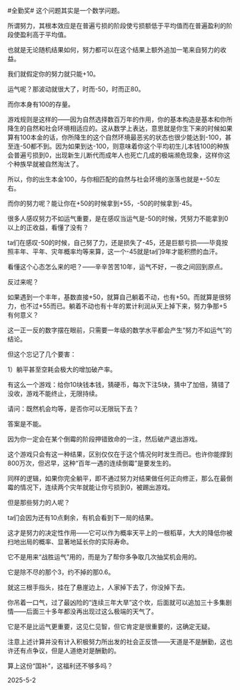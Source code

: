 #全勤奖#
这个问题其实是一个数学问题。

所谓努力，其根本效应是在普遍亏损的阶段使亏损额低于平均值而在普遍盈利的阶段使盈利高于平均值。

也就是无论随机结果如何，努力都可以在这个结果上额外追加一笔来自努力的收益。

我们就假定你的努力就只能+10。

运气呢？那波动就很大了，时而-50，时而正80。

而你本身有100的存量。

游戏规则是这样的——因为自然选择数百万年的作用，你的基本构造是基本和你所降生的自然和社会环境相适应的。这从数学上表达，意思就是你生下来的时候如果算有100本金的话，你所降生的这个自然环境最恶劣的状态也很少能达到-100，甚至连-50都不到。因为如果到达-100，则意味着你这个平均初生儿本钱100的种族会普遍亏损到0，出现新生儿断代而成年人也死亡几成的极端濒危现象，这样你这个种族早就被自然淘汰了。

所以，你的出生本金100，与你相匹配的自然与社会环境的涨落也就是+-50左右。

而你的努力呢？能让你在+50的时候拿到+55，-50的时候拿到-45。

很多人感叹努力不如运气重要，是在感叹当运气是-50的时候，凭努力不能拿到0以上的正收益，看懂了没有？

ta们在感叹-50的时候，自己努了力，还是损失了-45，还是巨额亏损——毕竟按照丰年、平年、灾年概率均等来算，这一个-45就是ta们9年才能积攒的血汗。

看懂这个心态怎么来的吧？——辛辛苦苦10年，运气不好，一夜之间回到原点。

反过来呢？

如果遇到一个丰年，基数直接+50，就算自己躺着不动，也有+50。而就算是很努力，也不过+55而已。躺着不动也有十年的累计利润从天上掉下来，努力争那+5有何意义？

这一正一反的数字摆在眼前，只需要一年级的数学水平都会产生“努力不如运气”的结论。

但这个忘记了几个要害：

1）躺平甚至空耗会极大的增加破产率。

有这么一个游戏：给你10块钱本钱，猜硬币，每次下注5块，猜中了加倍，猜错了没收，游戏不能终止，无限持续。

请问：既然机会均等，是否你可以无限玩下去？

答案是不能。

因为你一定会在某个倒霉的阶段押错致命的一注，然后破产退出游戏。

这个游戏只会有这一种结果，区别仅仅在于这个情况何时发生而已。也许你能撑到800万次，但迟早，这种“百年一遇的连续倒霉”是要发生的。

同样的逻辑，如果你完全躺平，即不通过努力对结果做任何正向修正，那么在最倒霉的情况下，连续两个灾年就能让你亏损到0，被踢出游戏。

但是那些努力的人呢？

ta们会因为还有10点剩余，有机会看到下一局的结果。

这才是努力的决定性作用——它可以作为概率天平上的一根稻草，大大的降低你被扫地出局的概率、显著地延长你的实际寿命。

它不是用来“战胜运气”用的，而是为了帮你多争取几次抽奖机会用的。

它是除不尽的那个3，约不掉的那0.6。

就这三根手指头，挂在了悬崖边上，人家掉下去了，你没掉下去。

你吊着一口气，过了最凶险的“连续三年大旱”这个坎，后面就可以追加三十多集剧情——后面三十多年都没再出现过这么极端的天气了。

它是不是比运气更重要，这见仁见智，但它肯定是很重要的，这确定无疑。

注意上述计算并没有计入积极努力所出发的社会正反馈——天道是不是酬勤，这也许还有点争议，但是人道绝对是酬勤的。

算上这份“国补”，这福利还不够多吗？

2025-5-2